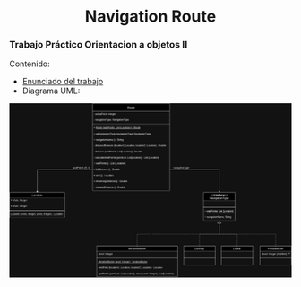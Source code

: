 <h1 style="text-align:center;">Navigation Route</h1>

### Trabajo Práctico Orientacion a objetos II

Contenido:

- [Enunciado del trabajo](src/main/resources/TrabajoFinal_route.pdf)
- Diagrama UML:
    
![Diagrama](src/main/resources/UML%20-%20NavigationRoute.jpg)